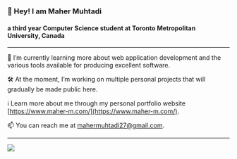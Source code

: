 ### 👋 Hey! I am Maher Muhtadi
#### a third year Computer Science student at Toronto Metropolitan University, Canada
---
📖 I’m currently learning more about web application development and the various tools available for producing excellent software.

🛠 At the moment, I’m working on multiple personal projects that will gradually be made public here.

ℹ Learn more about me through my personal portfolio website [https://www.maher-m.com/](https://www.maher-m.com/).

📫 You can reach me at [mahermuhtadi27@gmail.com](mailto:mahermuhtadi27@gmail.com).

---
![](https://komarev.com/ghpvc/?username=MaherMuhtadi&color=green)
